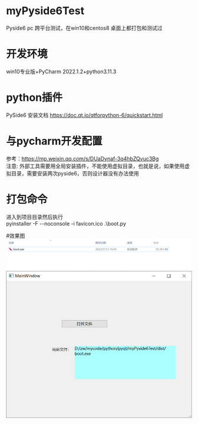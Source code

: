 # myPyside6Test
Pyside6 pc 跨平台测试，在win10和centos8 桌面上都打包和测试过
# 开发环境
win10专业版+PyCharm 2022.1.2+python3.11.3
# python插件
PySide6
安装文档
https://doc.qt.io/qtforpython-6/quickstart.html
# 与pycharm开发配置
参考：https://mp.weixin.qq.com/s/DUaDynaf-3q4hbZQvuc3Bg <br>
注意: 外部工具需要用全局安装插件，不能使用虚拟目录，也就是说，如果使用虚拟目录，需要安装两次pyside6，否则设计器没有办法使用

# 打包命令
进入到项目目录然后执行 <br>
pyinstaller -F --noconsole -i favicon.ico  .\boot.py

#效果图
![img.png](img.png)
![img_1.png](img_1.png)


